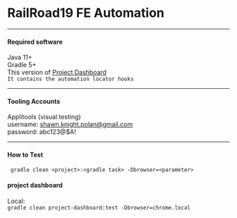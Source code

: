 # RailRoad19 FE Automation
<hr>

#### Required software
Java 11+<br>
Gradle 5+<br>
This version of [Project Dashboard](https://github.com/5hawnknight/railroad19-fe-app) <br>
`It contains the automation locator hooks`
<hr>

#### Tooling Accounts
Applitools (visual testing)<br>
username: shawn.knight.polan@gmail.com
<br>
password: abc123@$A!
<hr>

#### How to Test
``` gradle clean <project>:<gradle task> -Dbrowser=<parameter>```

#### project dashboard
Local: <br>
`gradle clean project-dashboard:test -Dbrowser=chrome.local`














